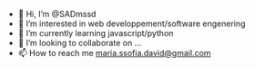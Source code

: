 - 👋 Hi, I’m @SADmssd
- 👀 I’m interested in web developpement/software engenering
- 🌱 I’m currently learning javascript/python
- 💞️ I’m looking to collaborate on ...
- 📫 How to reach me maria.ssofia.david@gmail.com

<!---
SADmssd/SADmssd is a ✨ special ✨ repository because its `README.md` (this file) appears on your GitHub profile.
You can click the Preview link to take a look at your changes.
--->
